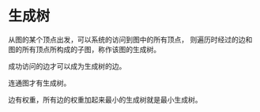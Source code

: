 # 生成树

从图的某个顶点出发，可以系统的访问到图中的所有顶点，
则遍历时经过的边和图的所有顶点所构成的子图，称作该图的生成树。

成功访问的边才可以成为生成树的边。

连通图才有生成树。

边有权重，所有边的权重加起来最小的生成树就是最小生成树。